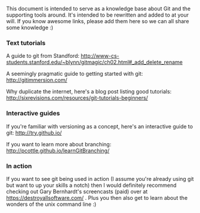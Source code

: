 This document is intended to serve as a knowledge base about Git and the supporting tools around. It's intended to be rewritten and added to at your will. If you know awesome links, please add them here so we can all share some knowledge :)


### Text tutorials
A guide to git from Standford:
http://www-cs-students.stanford.edu/~blynn/gitmagic/ch02.html#_add_delete_rename

A seemingly pragmatic guide to getting started with git:
http://gitimmersion.com/


Why duplicate the internet, here's a blog post listing good tutorials:
http://sixrevisions.com/resources/git-tutorials-beginners/


### Interactive guides
If you're familiar with versioning as a concept, here's an interactive guide to git:
http://try.github.io/

If you want to learn more about branching:
http://pcottle.github.io/learnGitBranching/


### In action
If you want to see git being used in action (I assume you're already using git but want to up your skills a notch) then I would definitely recommend checking out Gary Bernhardt's screencasts (paid) over at https://destroyallsoftware.com/ . Plus you then also get to learn about the wonders of the unix command line :)
